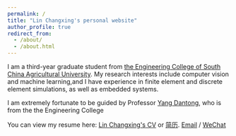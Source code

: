```yaml
---
permalink: /
title: "Lin Changxing's personal website"
author_profile: true
redirect_from: 
  - /about/
  - /about.html
---
```




I am a third-year graduate student from  [the Engineering College of South China Agricultural University](https://gcxy.scau.edu.cn/main.htm). My research interests include computer vision and machine learning,and I have experience in finite element and discrete element simulations, as well as embedded systems.

I am extremely fortunate to be guided by Professor [Yang Dantong](https://gcxy.scau.edu.cn/2015/0318/c16514a348800/page.htm), who is from the the Engineering College

You can view my resume here: [Lin Changxing's CV](../assets/resume.pdf) or [简历](../assets/简历.pdf).
[Email](mailto:1729919327@qq.com) / [WeChat](../assets/m10.png)

